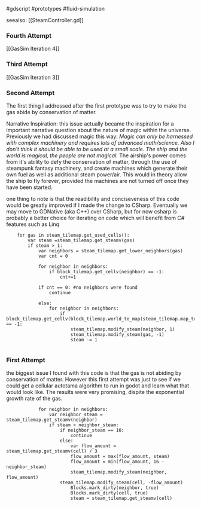 #gdscript #prototypes #fluid-simulation 

seealso: [[SteamController.gd]]


### Fourth Attempt
[[GasSim Iteration 4]]

### Third Attempt
[[GasSim Iteration 3]]
### Second Attempt

The first thing I addressed after the first prototype was to try to make the gas abide by conservation of matter.  

Narrative Inspiration: this issue actually became the inspiration for a important narrative question about the nature of magic within the universe.  Previously we had discussed magic this way: *Magic can only be harnessed with complex machinery and requires lots of advanced math/science. Also I don't think it should be able to be used at a small scale. The ship and the world is magical, the people are not magical.*  The airship's power comes from it's ability to defy the conservation of matter, through the use of steampunk fantasy machinery, and create machines which generate their own fuel as well as additional steam power/air.  This would in theory allow the ship to fly forever, provided the machines are not turned off once they have been started.

one thing to note is that the readibility and conciseveness of this code would be greatly improved if I made the change to CSharp.  Eventually we may move to GDNative (aka C++) over CSharp, but for now csharp is probably a better choice for iterating on code which will benefit from C# features such as Linq

```
	for gas in steam_tilemap.get_used_cells():
		var steam =steam_tilemap.get_steamv(gas)
		if steam > 1:
			var neighbors = steam_tilemap.get_lower_neighbors(gas)
			var cnt = 0
			
			for neighbor in neighbors:
				if block_tilemap.get_cellv(neighbor) == -1:
					cnt+=1
					
			if cnt == 0: #no neighbors were found
				continue
				
			else:
				for neighbor in neighbors:
					if block_tilemap.get_cellv(block_tilemap.world_to_map(steam_tilemap.map_to_world(neighbor))) == -1:
						steam_tilemap.modify_steam(neighbor, 1)
						steam_tilemap.modify_steam(gas, -1)
						steam -= 1
						
```


### First Attempt

the biggest issue I found with this code is that the gas is not abiding by conservation of matter.  However this first attempt was just to see if we could get a cellular autotama algorithm to run in godot and learn what that would look like.  The results were very promising, dispite the exponential growth rate of the gas.
```
			for neighbor in neighbors:
				var neighbor_steam = steam_tilemap.get_steamv(neighbor)
				if steam > neighbor_steam:
					if neighbor_steam == 16:
						continue
					else:
						var flow_amount = steam_tilemap.get_steamv(cell) / 3
						flow_amount = max(flow_amount, steam)
						flow_amount = min(flow_amount, 16 - neighbor_steam)
						steam_tilemap.modify_steam(neighbor, flow_amount)
					steam_tilemap.modify_steam(cell, -flow_amount)
						Blocks.mark_dirty(neighbor, true)
						Blocks.mark_dirty(cell, true)
						steam = steam_tilemap.get_steamv(cell)
```